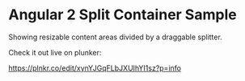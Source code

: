 # Angular 2 Split Container Sample

Showing resizable content areas divided by a draggable splitter.

Check it out live on plunker:

https://plnkr.co/edit/xynYJGqFLbJXUIhYI1sz?p=info 